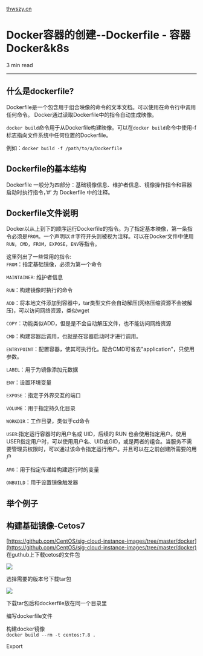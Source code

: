 [thwszy.cn](http://thwszy.cn:10087/doc/57/)
# Docker容器的创建--Dockerfile - 容器Docker&k8s

3 min read

---

## 什么是dockerfile?

Dockerfile是一个包含用于组合映像的命令的文本文档。可以使用在命令行中调用任何命令。 Docker通过读取Dockerfile中的指令自动生成映像。

`docker build`命令用于从Dockerfile构建映像。可以在`docker build`命令中使用-f标志指向文件系统中任何位置的Dockerfile。

例如：`docker build -f /path/to/a/Dockerfile`

## Dockerfile的基本结构

Dockerfile 一般分为四部分：基础镜像信息、维护者信息、镜像操作指令和容器启动时执行指令，’#’ 为 Dockerfile 中的注释。

## Dockerfile文件说明

Docker以从上到下的顺序运行Dockerfile的指令。为了指定基本映像，第一条指令必须是`FROM`。一个声明以＃字符开头则被视为注释。可以在Docker文件中使用`RUN`，`CMD`，`FROM`，`EXPOSE`，`ENV`等指令。

这里列出了一些常用的指令:  
`FROM`：指定基础镜像，必须为第一个命令

`MAINTAINER`: 维护者信息

`RUN`：构建镜像时执行的命令

`ADD`：将本地文件添加到容器中，tar类型文件会自动解压(网络压缩资源不会被解压)，可以访问网络资源，类似wget

`COPY`：功能类似ADD，但是是不会自动解压文件，也不能访问网络资源

`CMD`：构建容器后调用，也就是在容器启动时才进行调用。

`ENTRYPOINT`：配置容器，使其可执行化。配合CMD可省去"application"，只使用参数。

`LABEL`：用于为镜像添加元数据

`ENV`：设置环境变量

`EXPOSE`：指定于外界交互的端口

`VOLUME`：用于指定持久化目录

`WORKDIR`：工作目录，类似于cd命令

`USER`:指定运行容器时的用户名或 UID，后续的 RUN 也会使用指定用户。使用USER指定用户时，可以使用用户名、UID或GID，或是两者的组合。当服务不需要管理员权限时，可以通过该命令指定运行用户。并且可以在之前创建所需要的用户

`ARG`：用于指定传递给构建运行时的变量

`ONBUILD`：用于设置镜像触发器

## 举个例子

## 构建基础镜像-Cetos7

[https://github.com/CentOS/sig-cloud-instance-images/tree/master/docker](https://github.com/CentOS/sig-cloud-instance-images/tree/master/docker)  
在guthub上下载cetos的文件包

![](http://thwszy.cn:10087/media/202112/2021-12-13_151850_760303.png)

选择需要的版本号下载tar包

![](http://thwszy.cn:10087/media/202112/2021-12-13_152020_817983.png)

下载tar包后和dockerfile放在同一个目录里

编写dockerfile文件

构建docker镜像  
`docker build --rm -t centos:7.8 .`

Export